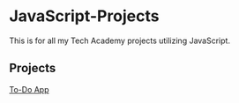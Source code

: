 # JavaScript-Projects
This is for all my Tech Academy projects utilizing JavaScript.

## Projects
[To-Do App](todo_app)
